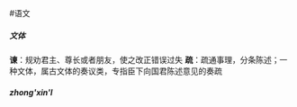 #语文 
##### 文体
**谏**：规劝君主、尊长或者朋友，使之改正错误过失
**疏**：疏通事理，分条陈述；一种文体，属古文体的奏议类，专指臣下向国君陈述意见的奏疏
##### zhong'xin'l